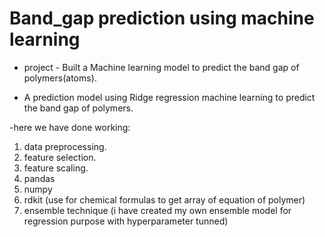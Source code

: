 # Band_gap prediction using machine learning
+ project - Built a Machine learning model to predict the band gap of polymers(atoms).
- A prediction model using Ridge regression machine learning to predict the band gap of polymers.

-here we have done working:
1. data preprocessing.
2. feature selection.
3. feature scaling.
4. pandas
5. numpy
6. rdkit (use for chemical formulas to get array of equation of polymer)
7. ensemble technique (i have created my own ensemble model for regression purpose with hyperparameter tunned)
